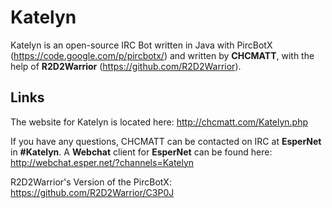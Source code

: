 # Katelyn

Katelyn is an open-source IRC Bot written in Java with PircBotX (https://code.google.com/p/pircbotx/) and written by __CHCMATT__, with the help of __R2D2Warrior__ (https://github.com/R2D2Warrior).

## Links
The website for Katelyn is located here: http://chcmatt.com/Katelyn.php

If you have any questions, CHCMATT can be contacted on IRC at __EsperNet__ in __#Katelyn__.
A __Webchat__ client for __EsperNet__ can be found here: http://webchat.esper.net/?channels=Katelyn

R2D2Warrior's Version of the PircBotX: https://github.com/R2D2Warrior/C3P0J
